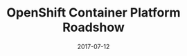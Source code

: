 ---
title: "OpenShift Container Platform Roadshow"
date: "2017-07-12"
expiryDate: "2017-07-12"

event_start_date: "2017-07-12"
event_end_date: "2017-07-12"
event_start_time: ""
event_end_time: ""
event_location: "Fort Meade, MD"
event_link: "http://redhat.us12.list-manage.com/track/click?u=3ba74d6fecc7c52ac89e60062&id=8193a5dff4&e=4ea01550a9"

event_type: "Roadshow"
event_technology: "OpenShift"
---